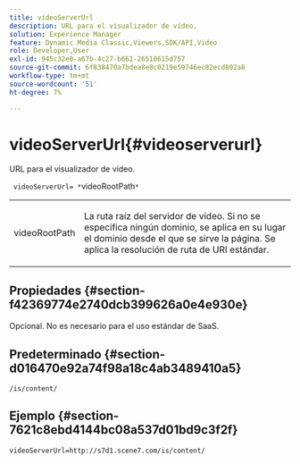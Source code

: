```yaml
---
title: videoServerUrl
description: URL para el visualizador de vídeo.
solution: Experience Manager
feature: Dynamic Media Classic,Viewers,SDK/API,Video
role: Developer,User
exl-id: 945c32e0-a67b-4c27-b661-26510615d757
source-git-commit: 6f838470a7bdea8e8c0219e59746ec82ecd802a8
workflow-type: tm+mt
source-wordcount: '51'
ht-degree: 7%

---
```


# videoServerUrl{#videoserverurl}

URL para el visualizador de vídeo.

` videoServerUrl= *`videoRootPath`*`

<table id="table_C616483932C2482CA9794DDD7313FD7C"> 
 <tbody> 
  <tr> 
   <td colname="col1"> <p> <span class="codeph"> <span class="varname"> videoRootPath</span> </span> </p> </td> 
   <td colname="col2"> <p> La ruta raíz del servidor de vídeo. Si no se especifica ningún dominio, se aplica en su lugar el dominio desde el que se sirve la página. Se aplica la resolución de ruta de URI estándar. </p> </td> 
  </tr> 
 </tbody> 
</table>

## Propiedades {#section-f42369774e2740dcb399626a0e4e930e}

Opcional. No es necesario para el uso estándar de SaaS.

## Predeterminado {#section-d016470e92a74f98a18c4ab3489410a5}

`/is/content/`

## Ejemplo {#section-7621c8ebd4144bc08a537d01bd9c3f2f}

```
videoServerUrl=http://s7d1.scene7.com/is/content/
```
